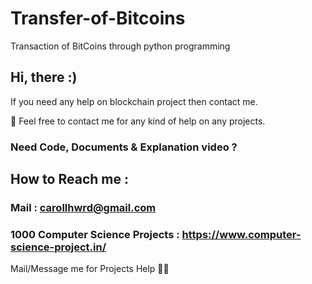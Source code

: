 # Transfer-of-Bitcoins

Transaction of BitCoins through python programming


<H2>Hi, there :)</H2>


If you need any help on blockchain project then contact me.

💌 Feel free to contact me for any kind of help on any projects.
 
### Need Code, Documents & Explanation video ? 

## How to Reach me :

### Mail : carollhwrd@gmail.com 

### 1000 Computer Science Projects : https://www.computer-science-project.in/

Mail/Message me for Projects Help 🙏🏻
